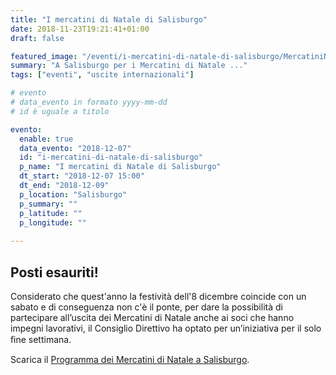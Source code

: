 ```yaml
---
title: "I mercatini di Natale di Salisburgo"
date: 2018-11-23T19:21:41+01:00
draft: false

featured_image: "/eventi/i-mercatini-di-natale-di-salisburgo/MercatiniNataleSalisburgo.webp"
summary: "A Salisburgo per i Mercatini di Natale ..."
tags: ["eventi", "uscite internazionali"]

# evento 
# data_evento in formato yyyy-mm-dd
# id è uguale a titolo

evento:
  enable: true
  data_evento: "2018-12-07"
  id: "i-mercatini-di-natale-di-salisburgo"
  p_name: "I mercatini di Natale di Salisburgo"
  dt_start: "2018-12-07 15:00"
  dt_end: "2018-12-09"
  p_location: "Salisburgo"
  p_summary: ""
  p_latitude: ""
  p_longitude: ""
  
---
```


## Posti esauriti!

Considerato che quest'anno la festività dell'8 dicembre coincide con un sabato e di conseguenza non c'è il ponte, per dare la possibilità di partecipare all’uscita dei Mercatini di Natale anche ai soci che hanno impegni lavorativi, il Consiglio Direttivo ha optato per un’iniziativa per il solo ﬁne settimana.

Scarica il [Programma dei Mercatini di Natale a Salisburgo](ProgrammaMercatiniSalisburgo.pdf).